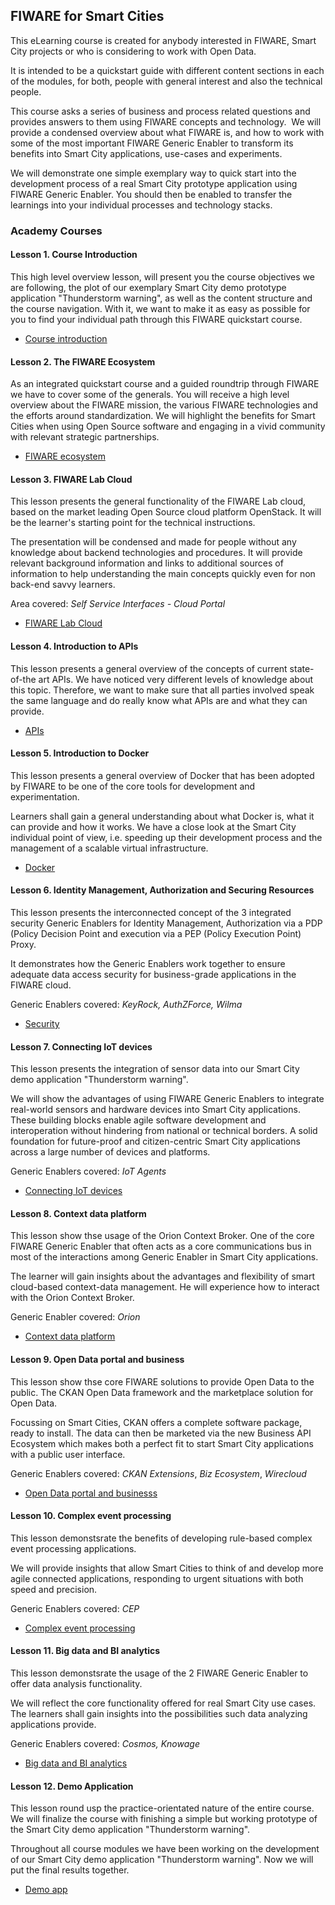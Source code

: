 <h2>FIWARE for Smart Cities</h2>

This eLearning course is created for anybody interested in FIWARE, Smart City
projects or who is considering to work with Open Data.

It is intended to be a quickstart guide with different content sections in each
of the modules, for both, people with general interest and also the technical
people.

This course asks a series of business and process related questions and provides
answers to them using FIWARE concepts and technology.  We will provide a
condensed overview about what FIWARE is, and how to work with some of the most
important FIWARE Generic Enabler to transform its benefits into Smart City
applications, use-cases and experiments.

We will demonstrate one simple exemplary way to quick start into the development
process of a real Smart City prototype application using FIWARE Generic Enabler.
You should then be enabled to transfer the learnings into your individual
processes and technology stacks.

<h3>Academy Courses</h3>

<h4>Lesson 1. Course Introduction</h4>

This high level overview lesson, will present you the course objectives we are
following, the plot of our exemplary Smart City demo prototype application
"Thunderstorm warning", as well as the content structure and the course
navigation. With it, we want to make it as easy as possible for you to find your
individual path through this FIWARE quickstart course.

-   [Course introduction](http://81.14.203.245/00/)

<h4>Lesson 2. The FIWARE Ecosystem</h4>

As an integrated quickstart course and a guided roundtrip through FIWARE we have
to cover some of the generals. You will receive a high level overview about the
FIWARE mission, the various FIWARE technologies and the efforts around
standardization. We will highlight the benefits for Smart Cities when using Open
Source software and engaging in a vivid community with relevant strategic
partnerships.

-   [FIWARE ecosystem](http://81.14.203.245/01/)

<h4>Lesson 3. FIWARE Lab Cloud</h4>

This lesson presents the general functionality of the FIWARE Lab cloud, based on
the market leading Open Source cloud platform OpenStack. It will be the
learner's starting point for the technical instructions.

The presentation will be condensed and made for people without any knowledge
about backend technologies and procedures. It will provide relevant background
information and links to additional sources of information to help understanding
the main concepts quickly even for non back-end savvy learners.

Area covered: _Self Service Interfaces - Cloud Portal_

-   [FIWARE Lab Cloud](http://81.14.203.245/02/)

<h4>Lesson 4. Introduction to APIs</h4>

This lesson presents a general overview of the concepts of current state-of-the
art APIs. We have noticed very different levels of knowledge about this topic.
Therefore, we want to make sure that all parties involved speak the same
language and do really know what APIs are and what they can provide.

-   [APIs](http://81.14.203.245/03/)

<h4>Lesson 5. Introduction to Docker</h4>

This lesson presents a general overview of Docker that has been adopted by
FIWARE to be one of the core tools for development and experimentation.

Learners shall gain a general understanding about what Docker is, what it can
provide and how it works. We have a close look at the Smart City individual
point of view, i.e. speeding up their development process and the management of
a scalable virtual infrastructure.

-   [Docker](http://81.14.203.245/04/)

<h4>Lesson 6. Identity Management, Authorization and Securing Resources</h4>

This lesson presents the interconnected concept of the 3 integrated security
Generic Enablers for Identity Management, Authorization via a PDP (Policy
Decision Point and execution via a PEP (Policy Execution Point) Proxy.

It demonstrates how the Generic Enablers work together to ensure adequate data
access security for business-grade applications in the FIWARE cloud.

Generic Enablers covered: _KeyRock, AuthZForce, Wilma_

-   [Security](http://81.14.203.245/05/)

<h4>Lesson 7. Connecting IoT devices</h4>

This lesson presents the integration of sensor data into our Smart City demo
application "Thunderstorm warning".

We will show the advantages of using FIWARE Generic Enablers to integrate
real-world sensors and hardware devices into Smart City applications. These
building blocks enable agile software development and interoperation without
hindering from national or technical borders. A solid foundation for
future-proof and citizen-centric Smart City applications across a large number
of devices and platforms.

Generic Enablers covered: _IoT Agents_

-   [Connecting IoT devices](http://81.14.203.245/06/)

<h4>Lesson 8. Context data platform</h4>

This lesson show thse usage of the Orion Context Broker. One of the core FIWARE
Generic Enabler that often acts as a core communications bus in most of the
interactions among Generic Enabler in Smart City applications.

The learner will gain insights about the advantages and flexibility of smart
cloud-based context-data management. He will experience how to interact with the
Orion Context Broker.

Generic Enabler covered: _Orion_

-   [Context data platform](http://81.14.203.245/07/)

<h4>Lesson 9. Open Data portal and business</h4>

This lesson show thse core FIWARE solutions to provide Open Data to the public.
The CKAN Open Data framework and the marketplace solution for Open Data.

Focussing on Smart Cities, CKAN offers a complete software package, ready to
install. The data can then be marketed via the new Business API Ecosystem which
makes both a perfect fit to start Smart City applications with a public user
interface.

Generic Enablers covered: _CKAN Extensions_, _Biz Ecosystem_, _Wirecloud_

-   [Open Data portal and businesss](http://81.14.203.245/08/)

<h4>Lesson 10. Complex event processing</h4>

This lesson demonstsrate the benefits of developing rule-based complex event
processing applications.

We will provide insights that allow Smart Cities to think of and develop more
agile connected applications, responding to urgent situations with both speed
and precision.

Generic Enablers covered: _CEP_

-   [Complex event processing](http://81.14.203.245/09/)

<h4>Lesson 11. Big data and BI analytics</h4>

This lesson demonstsrate the usage of the 2 FIWARE Generic Enabler to offer data
analysis functionality.

We will reflect the core functionality offered for real Smart City use cases.
The learners shall gain insights into the possibilities such data analyzing
applications provide.

Generic Enablers covered: _Cosmos, Knowage_

-   [Big data and BI analytics](http://81.14.203.245/10/)

<h4>Lesson 12. Demo Application</h4>

This lesson round usp the practice-orientated nature of the entire course. We
will finalize the course with finishing a simple but working prototype of the
Smart City demo application "Thunderstorm warning".

Throughout all course modules we have been working on the development of our
Smart City demo application "Thunderstorm warning". Now we will put the final
results together.

-   [Demo app](http://81.14.203.245/11/)
